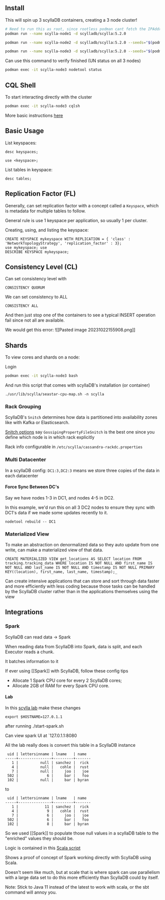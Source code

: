 ## Install

This will spin up 3 scyllaDB containers, creating a 3 node cluster!

```bash
# Need to run this as root, since rootless podman cant fetch the IPAddress for some reason
podman run --name scylla-node1 -d scylladb/scylla:5.2.0 

podman run --name scylla-node2 -d scylladb/scylla:5.2.0 --seeds="$(podman inspect --format='{{ .NetworkSettings.IPAddress }}' scylla-node1)"

podman run --name scylla-node3 -d scylladb/scylla:5.2.0 --seeds="$(podman inspect --format='{{ .NetworkSettings.IPAddress }}' scylla-node1)"
```

Can use this command to verify finished (UN status on all 3 nodes)

```bash
podman exec -it scylla-node3 nodetool status  
```

## CQL Shell

To start interacting directly with the cluster

```bash
podman exec -it scylla-node3 cqlsh 
```

More basic instructions [here](https://university.scylladb.com/courses/scylla-essentials-overview/lessons/high-availability/topic/consistency-level-demo-part-1/)

## Basic Usage

List keyspaces:
```cql
desc keyspaces;

use <keyspace>;
```

List tables in keyspace:
```cql
desc tables;
```


## Replication Factor (FL)

Generally, can set replication factor with a concept called a `Keyspace`, which is metadata for multiple tables to follow.

General rule is use 1 keyspace per application, so usually 1 per cluster.

Creating, using, and listing the keyspace:

```cql
CREATE KEYSPACE mykeyspace WITH REPLICATION = { 'class' : 'NetworkTopologyStrategy', 'replication_factor' : 3};
use mykeyspace; use
DESCRIBE KEYSPACE mykeyspace;
```

## Consistency Level (CL)

Can set consistency level with 

```
CONSISTENCY QUORUM 
```

We can set consistency to ALL 
```
CONSISTENCY ALL
```

And then just stop one of the containers to see a typical INSERT operation fail since not all are available.

We would get this error:
![[Pasted image 20231022155908.png]]

## Shards

To view cores and shards on a node:

Login
```bash
podman exec -it scylla-node3 bash
```

And run this script that comes with scyllaDB's installation (or container)
```cql
./usr/lib/scylla/seastar-cpu-map.sh -n scylla
```

### Rack Grouping

ScyllaDB's `Snitch` determines how data is partitioned into availability zones like with Kafka or Elasticsearch.

[Snitch options](https://university.scylladb.com/courses/scylla-essentials-overview/lessons/architecture/topic/snitch/) say `GossipingPropertyFileSnitch` is the best one since you define which node is in which rack explicitly

Rack info configurable in `/etc/scylla/cassandra-rackdc.properties`

### Multi Datacenter

In a scyllaDB config: `DC1:3,DC2:3` means we store three copies of the data in each datacenter

#### Force Sync Between DC's

Say we have nodes 1-3 in DC1, and nodes 4-5 in DC2.

In this example, we'd run this on all 3 DC2 nodes to ensure they sync with DC1's data if we made some updates recently to it.

```cql
nodetool rebuild -- DC1
```

### Materialized View

To make an abstraction on denormalized data so they auto update from one write, can make a materialized view of that data.

```cql
CREATE MATERIALIZED VIEW get_locations AS SELECT location FROM tracking.tracking_data WHERE location IS NOT NULL AND first_name IS NOT NULL AND last_name IS NOT NULL AND timestamp IS NOT NULL PRIMARY KEY((location), first_name, last_name, timestamp);_
```

Can create intensive applications that can store and sort through data faster and more efficiently with less coding because those tasks can be handled by the ScyllaDB cluster rather than in the applications themselves using the view

## Integrations

### Spark

ScyllaDB can read data -> Spark

When reading data from ScyllaDB into Spark, data is split, and each Executor reads a chunk.

It batches information to it

If ever using [[Spark]] with ScyllaDB, follow these config tips

- Allocate 1 Spark CPU core for every 2 ScyllaDB cores;
- Allocate 2GB of RAM for every Spark CPU core.

#### Lab

In this [scylla lab](https://university.scylladb.com/courses/the-mutant-monitoring-system-training-course/lessons/using-spark-with-scylla/topic/scylla-and-spark-lab/) make these changes

```
export $HOSTNAME=127.0.1.1
```

after running ./start-spark.sh

Can view spark UI at `127.0.1.1:8080

All the lab really does is convert this table in a ScyllaDB instance

```cql
 uid | lettersinname | lname   | name
-----+---------------+---------+-------
   1 |          null | sanchez |  rick
   4 |          null |   cohle |  rust
   7 |          null |     joo |   joe
 502 |             6 |     bar |   foo
 102 |          null |     bar | byran

```

to

```cql
 uid | lettersinname | lname   | name
-----+---------------+---------+-------
   1 |            11 | sanchez |  rick
   4 |             9 |   cohle |  rust
   7 |             6 |     joo |   joe
 502 |             6 |     bar |   foo
 102 |             8 |     bar | byran
```

So we used [[Spark]] to populate those null values in a scyllaDB table to the "enriched" values they should be. 

Logic is contained in this [Scala script](https://github.com/scylladb/scylla-code-samples/blob/master/spark3-scylla4-demo/src/main/scala/LetterInNameCountEnrich.scala)

Shows a proof of concept of Spark working directly with ScyllaDB using Scala.

Doesn't seem like much, but at scale that is where spark can use parallelism with a large data set to do this more efficiently than ScyllaDB could by itself. 

Note: Stick to Java 11 instead of the latest to work with scala, or the sbt command will annoy you.


